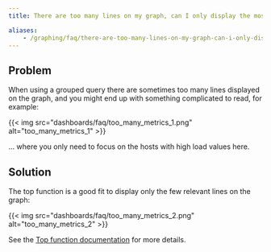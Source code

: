 ```yaml
---
title: There are too many lines on my graph, can I only display the most important ones?

aliases:
    - /graphing/faq/there-are-too-many-lines-on-my-graph-can-i-only-display-the-most-important-ones
---
```


## Problem

When using a grouped query there are sometimes too many lines displayed on the graph, and you might end up with something complicated to read, for example:

{{< img src="dashboards/faq/too_many_metrics_1.png" alt="too_many_metrics_1" >}}

... where you only need to focus on the hosts with high load values here.

## Solution

The top function is a good fit to display only the few relevant lines on the graph:

{{< img src="dashboards/faq/too_many_metrics_2.png" alt="too_many_metrics_2" >}}

See the [Top function documentation][1] for more details.

[1]: /dashboards/functions/rank/
